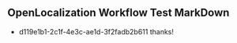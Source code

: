 ## OpenLocalization Workflow Test MarkDown
* d119e1b1-2c1f-4e3c-ae1d-3f2fadb2b611 thanks!

<!--HONumber=Aug16_HO3-->


